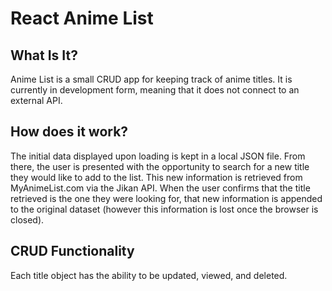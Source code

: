 # React Anime List

## What Is It?
Anime List is a small CRUD app for keeping track of anime titles. It is currently in development form, meaning that it does not connect to an external API.

## How does it work?
The initial data displayed upon loading is kept in a local JSON file. From there, the user is presented with the opportunity to search for a new title they would like to add to the list. This new information is retrieved from MyAnimeList.com via the Jikan API. When the user confirms that the title retrieved is the one they were looking for, that new information is appended to the original dataset (however this information is lost once the browser is closed).

## CRUD Functionality
Each title object has the ability to be updated, viewed, and deleted. 
